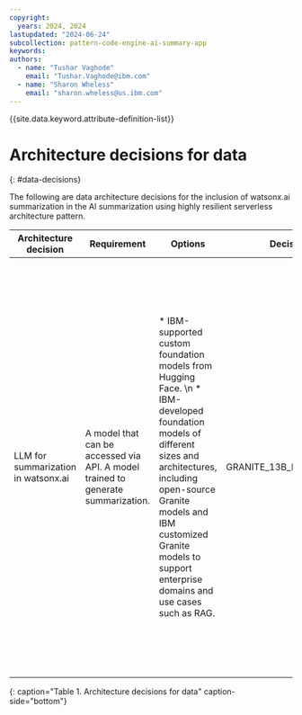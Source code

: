 ```yaml
---
copyright:
  years: 2024, 2024
lastupdated: "2024-06-24"
subcollection: pattern-code-engine-ai-summary-app
keywords:
authors:
  - name: "Tushar Vaghode"
    email: "Tushar.Vaghode@ibm.com"
  - name: "Sharon Wheless"
    email: "sharon.wheless@us.ibm.com"
---
```


{{site.data.keyword.attribute-definition-list}}

# Architecture decisions for data
{: #data-decisions}

The following are data architecture decisions for the inclusion of watsonx.ai summarization in the AI summarization using highly resilient serverless architecture pattern.

| Architecture decision          | Requirement          | Options    | Decision     | Rationale        |
|-------------------------------------|---------------------------|-------------------|-------------------|-----------------------|
| LLM for summarization in watsonx.ai | A model that can be accessed via API. A model trained to generate summarization. | * IBM-supported custom foundation models from Hugging Face. \n * IBM-developed foundation models of different sizes and architectures, including open-source Granite models and IBM customized Granite models to support enterprise domains and use cases such as RAG. | GRANITE_13B_INSTRUCT_V2 | * IBM Developed foundation model \n * Supports Q&A, summarization, classification, generation, extraction and RAG tasks. \n * Note:  Model selection is a matter of taste and the requirements. Select a generative foundation model that best fits your needs. After you have a short list of models for your use case, systematically test the models by using prompt engineering techniques to see which ones consistently return the desired results. |
{: caption="Table 1. Architecture decisions for data" caption-side="bottom"}
